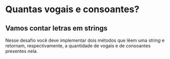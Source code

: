 # Quantas vogais e consoantes?

## Vamos contar letras em strings

Nesse desafio você deve implementar dois métodos que lêem uma *string* e retornam,
respectivamente, a quantidade de vogais e de consoantes presentes nela.
